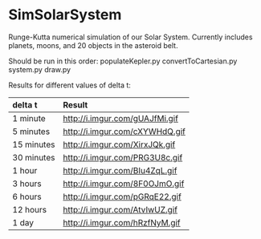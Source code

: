 # SimSolarSystem

Runge-Kutta numerical simulation of our Solar System.
Currently includes planets, moons, and 20 objects in the asteroid belt.

Should be run in this order:
  populateKepler.py
  convertToCartesian.py
  system.py
  draw.py

Results for different values of delta t:

| delta t | Result |
| :------------- | :--------- |
| 1 minute | http://i.imgur.com/gUAJfMi.gif |
| 5 minutes | http://i.imgur.com/cXYWHdQ.gif |
| 15 minutes | http://i.imgur.com/XirxJQk.gif |
| 30 minutes | http://i.imgur.com/PRG3U8c.gif |
| 1 hour | http://i.imgur.com/BIu4ZqL.gif |
| 3 hours | http://i.imgur.com/8F0OJmO.gif |
| 6 hours | http://i.imgur.com/pGRqE22.gif |
| 12 hours | http://i.imgur.com/AtvIwUZ.gif |
| 1 day | http://i.imgur.com/hRzfNyM.gif |

